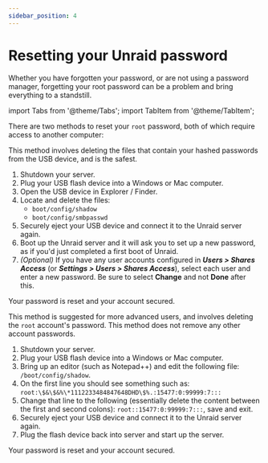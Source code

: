 ```yaml
---
sidebar_position: 4
---
```


# Resetting your Unraid password

Whether you have forgotten your password, or are not using a password manager, forgetting your root password can be a problem and bring everything to a standstill.

import Tabs from '@theme/Tabs';
import TabItem from '@theme/TabItem';

There are two methods to reset your `root` password, both of which require access to another computer:

<Tabs>
  <TabItem value="Basic" label="Basic" default>
    <p>This method involves deleting the files that contain your hashed passwords from the USB device, and is the safest.</p>
    <ol>
      <li> Shutdown your server.</li>
      <li> Plug your USB flash device into a Windows or Mac computer.</li>
      <li> Open the USB device in Explorer / Finder.</li>
      <li> 
      Locate and delete the files:
        <ul>
          <li><code>boot/config/shadow</code></li>
          <li><code>boot/config/smbpasswd</code></li>
        </ul>
      </li>
      <li> Securely eject your USB device and connect it to the Unraid server again.</li>
      <li> Boot up the Unraid server and it will ask you to set up a new password, as if you'd just completed a first boot of Unraid.</li>
      <li> 
        <i>(Optional)</i> If you have any user accounts configured in <b><i>Users > Shares Access</i></b> (or <b><i>Settings > Users > Shares Access</i></b>), select each user and enter a new password. Be sure to select <b>Change</b> and not <b>Done</b> after this.
      </li>
    </ol>
    <p> Your password is reset and your account secured.</p>
    </TabItem>
  <TabItem value="Advanced" label="Advanced">
    <p>This method is suggested for more advanced users, and involves deleting the <code>root</code> account's password. This method does not remove any other account passwords.</p>
    <ol>
      <li> Shutdown your server.</li>
      <li> Plug your USB flash device into a Windows or Mac computer.</li>
      <li> Bring up an editor (such as Notepad++) and edit the following file: <code>/boot/config/shadow</code>.</li>
      <li> On the first line you should see something such as: <code>root:\$&\$&%\*1112233484847648DHD\$%.:15477:0:99999:7:::</code></li>
      <li> Change that line to the following (essentially delete the content between the first and second colons):    <code>root::15477:0:99999:7:::</code>, save and exit.</li>
      <li> Securely eject your USB device and connect it to the Unraid server again.</li>
      <li> Plug the flash device back into server and start up the server.</li>
    </ol>
    <p> Your password is reset and your account secured.</p>
  </TabItem>
</Tabs>
